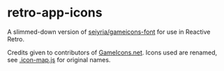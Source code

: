 # retro-app-icons
A slimmed-down version of [seiyria/gameicons-font](https://github.com/seiyria/gameicons-font) for use in Reactive Retro.

Credits given to contributors of [GameIcons.net](http://gameicons.net). Icons used are renamed, see [.icon-map.js](https://github.com/reactive-retro/retro-app-icons/blob/master/.icon-map.js) for original names.

